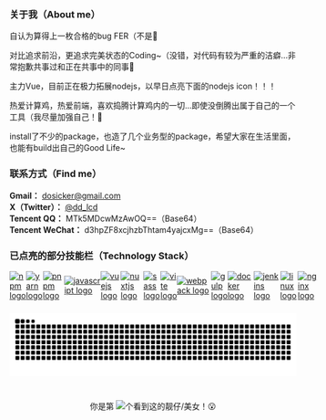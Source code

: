 <!-- ## Hello there！ 👋 -->
### 关于我（About me）
自认为算得上一枚合格的bug FER（不是🤣 <br /> 

对比追求前沿，更追求完美状态的Coding~（没错，对代码有较为严重的洁癖...非常抱歉共事过和正在共事中的同事🙏 <br />

主力Vue，目前正在极力拓展nodejs，以早日点亮下面的nodejs icon！！！ <br />

热爱计算鸡，热爱前端，喜欢捣腾计算鸡内的一切...即使没倒腾出属于自己的一个工具（我尽量加强自己！🤡 <br />

install了不少的package，也造了几个业务型的package，希望大家在生活里面，也能有build出自己的Good Life~

<!-- “The Life” program is being build… -->


### 联系方式（Find me）
**Gmail：** <dosicker@gmail.com> <br />
**X（Twitter）：** [@dd_lcd](https://x.com/dd_lcd) <br />
**Tencent QQ：** MTk5MDcwMzAwOQ==（Base64） <br />
**Tencent WeChat：** d3hpZF8xcjhzbThtam4yajcxMg==（Base64） <br />


### 已点亮的部分技能栏（Technology Stack）

<div align="left" style="display: flex;align-items: center;">
  <a href="https://www.npmjs.com" title="npmjs" style="display: inline-block;width: auto;" target="_blank" rel="noreferrer noopener"><img src="https://skillicons.dev/icons?i=npm" alt="npm logo" /></a>
  <img width="12" />
  <a href="https://classic.yarnpkg.com/en/" title="yarn" style="display: inline-block;width: auto;" target="_blank" rel="noreferrer noopener"><img src="https://skillicons.dev/icons?i=yarn" alt="yarn logo" /></a>
  <img width="12" />
  <a href="https://pnpm.io" title="pnpm" target="_blank" rel="noreferrer noopener"><img src="https://skillicons.dev/icons?i=pnpm" alt="pnpm logo" /></a>
  <img width="12" />
  <a href="https://developer.mozilla.org/en-US/docs/Web/JavaScript" title="JavaScript" target="_blank" rel="noreferrer noopener"><img src="https://skillicons.dev/icons?i=js" alt="javascript logo" /></a>
  <img width="12" />
  <a href="https://cn.vuejs.org" title="Vue.js" target="_blank" rel="noreferrer noopener"><img src="https://skillicons.dev/icons?i=vue" alt="vuejs logo" /></a>
  <img width="12" />
  <a href="https://nuxt.com" title="nuxtjs" target="_blank" rel="noreferrer noopener"><img src="https://skillicons.dev/icons?i=nuxtjs" alt="nuxtjs logo" /></a>
  <img width="12" />
  <a href="https://sass-lang.com" title="sass" target="_blank" rel="noreferrer noopener"><img src="https://skillicons.dev/icons?i=sass" alt="sass logo" /></a>
  <img width="12" />
  <a href="https://vitejs.dev" title="Vite" target="_blank" rel="noreferrer noopener"><img src="https://skillicons.dev/icons?i=vite" alt="vite logo" /></a>
  <img width="12" />
  <a href="#" title="webpack" target="_blank" rel="noreferrer noopener"><img src="https://skillicons.dev/icons?i=webpack" alt="webpack logo" /></a>
  <img width="12" />
  <a href="#" title="gulp" target="_blank" rel="noreferrer noopener"><img src="https://skillicons.dev/icons?i=gulp" alt="gulp logo" /></a>
  <img width="12" />
  <a href="#" title="docker" target="_blank" rel="noreferrer noopener"><img src="https://skillicons.dev/icons?i=docker" alt="docker logo" /></a>
  <img width="12" />
  <a href="#" title="jenkins" target="_blank" rel="noreferrer noopener"><img src="https://skillicons.dev/icons?i=jenkins" alt="jenkins logo" /></a>
  <img width="12" />
  <a href="#" title="linux" target="_blank" rel="noreferrer noopener"><img src="https://skillicons.dev/icons?i=linux" alt="linux logo" /></a>
  <img width="12" />
  <a href="#" title="nginx" target="_blank" rel="noreferrer noopener"><img src="https://skillicons.dev/icons?i=nginx" alt="nginx logo" /></a>
</div>

<!--
![TypeScript](https://img.shields.io/badge/TypeScript-3178C6?logo=typescript&logoColor=fff&style=flat)
<a href="https://nodejs.org" title="Node.js"><img src="https://img.shields.io/badge/Node.js-339933?logo=nodedotjs&logoColor=fff&style=flat" /></a>
![React.js](https://img.shields.io/badge/React-61DAFB?logo=react&logoColor=fff&style=flat)
![Unocss](https://img.shields.io/badge/Unocss-333333?logo=unocss&logoColor=fff&style=flat)
![Nest](https://img.shields.io/badge/Nest-E0234E?logo=nestjs&logoColor=fff&style=flat)
![Rust](https://img.shields.io/badge/Rust-000000?logo=rust&logoColor=fff&style=flat)
<a href="https://" title=""><img src="https://skillicons.dev/icons?i=git" alt="git logo" /></a>
-->

### 

<img src="https://raw.githubusercontent.com/dosicker/dosicker/output/snake.svg" alt="Snake animation" />

###

<br />

<div align="center">
  你是第 <img src="https://profile-counter.glitch.me/dosicker/count.svg?" />个看到这的靓仔/美女！😮
</div>

